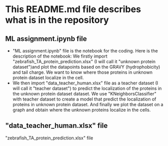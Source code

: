 # This README.md file describes what is in the repository

## ML assignment.ipynb file
- "ML assignment.ipynb" file is the notebook for the coding. Here is the description of the notebook:
We firstly import "zebrafish_TA_protein_prediction.xlsx" (I will call it "unknown protein dataset")and plot the datapoints based on the GRAVY (hydrophobicity) and tail charge. We want to know where those proteins in unknown protein dataset localize in the cell. 
- We then import "data_teacher_human.xlsx" file as a teacher dataset (I will call it "teacher dataset") to predict the localization of the proteins in the unknown protein dataset dataset. We use "KNeighborsClassifier" with teacher dataset to create a model that predict the localization of proteins in unknown protein dataset.
And finally we plot the dataset on a graph and obtain where the unknown proteins localize in the cells.


## "data_teacher_human.xlsx" file
"zebrafish_TA_protein_prediction.xlsx" file 
